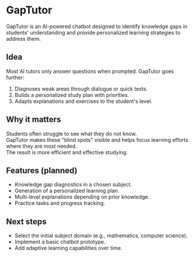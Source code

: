 # GapTutor

GapTutor is an AI-powered chatbot designed to identify knowledge gaps in students' understanding and provide personalized learning strategies to address them.

## Idea
Most AI tutors only answer questions when prompted. GapTutor goes further:
1. Diagnoses weak areas through dialogue or quick tests.  
2. Builds a personalized study plan with priorities.  
3. Adapts explanations and exercises to the student's level.

## Why it matters
Students often struggle to see what they do not know.  
GapTutor makes these "blind spots" visible and helps focus learning efforts where they are most needed.  
The result is more efficient and effective studying.

## Features (planned)
- Knowledge gap diagnostics in a chosen subject.  
- Generation of a personalized learning plan.  
- Multi-level explanations depending on prior knowledge.  
- Practice tasks and progress tracking.

## Next steps
- Select the initial subject domain (e.g., mathematics, computer science).  
- Implement a basic chatbot prototype.  
- Add adaptive learning capabilities over time.